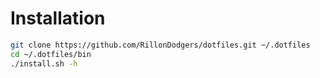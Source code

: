 # Installation
```sh
git clone https://github.com/RillonDodgers/dotfiles.git ~/.dotfiles
cd ~/.dotfiles/bin
./install.sh -h
```

